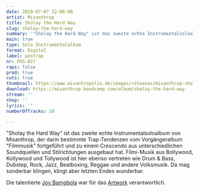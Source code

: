 ```yaml
---
date: 2020-07-07 22:00:00
artist: Misanthrop
title: Sholay the Hard Way
slug: sholay-the-hard-way
summary: '"Sholay the Hard Way" ist das zweite echte Instrumentalsoloalbum von Misanthrop.'
main: true
type: Solo Instrumentalalbum
format: Digital
label: postrap
nr: POS-027
raps: false
prod: true
cuts: true
thumbnail: https://www.misantropolis.de/images/releases/misanthrop-sholay-the-hard-way.jpg
download: https://misanthrop.bandcamp.com/album/sholay-the-hard-way
stream: ''
shop: ''
lyrics: ''
numberOfTracks: 10

---
```


"Sholay the Hard Way" ist das zweite echte Instrumentalsoloalbum von Misanthrop, der darin bestimmte Trap-Tendenzen vom Vorgängeralbum "Filmmusik" fortgeführt und zu einem Crescendo aus unterschiedlichen Soundquellen und Stilrichtungen ausgebaut hat. Filmi-Musik aus Bollywood, Kollywood und Tollywood ist hier ebenso vertreten wie Drum & Bass, Dubstep, Rock, Jazz, Beatboxing, Reggae und andere Volksmusik. Da mag sonderbar klingen, klingt aber letzten Endes wunderbar.

Die talentierte [Joy Bamgbola](https://www.joy-bamgbola.com/) war für das [Artwork](/images/releases/misanthrop-sholay-the-hard-way.jpg) verantwortlich.
